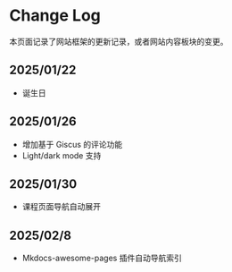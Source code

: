 # Change Log

本页面记录了网站框架的更新记录，或者网站内容板块的变更。

## 2025/01/22

- 诞生日

## 2025/01/26

- 增加基于 Giscus 的评论功能
- Light/dark mode 支持

## 2025/01/30

- 课程页面导航自动展开

## 2025/02/8

- Mkdocs-awesome-pages 插件自动导航索引